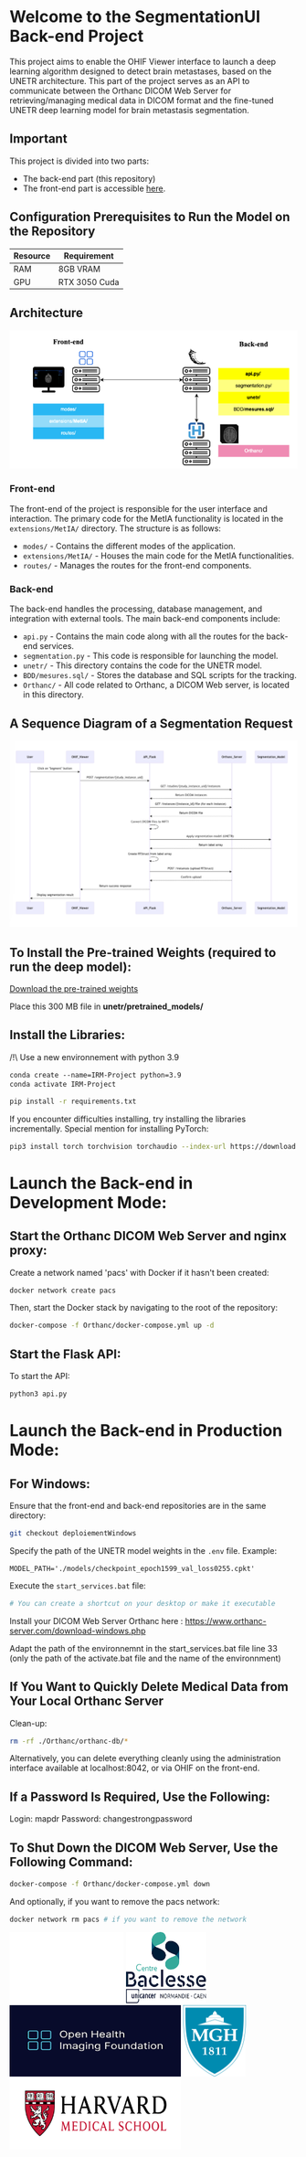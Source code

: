 # Welcome to the SegmentationUI Back-end Project

This project aims to enable the OHIF Viewer interface to launch a deep learning algorithm designed to detect brain metastases, based on the UNETR architecture. This part of the project serves as an API to communicate between the Orthanc DICOM Web Server for retrieving/managing medical data in DICOM format and the fine-tuned UNETR deep learning model for brain metastasis segmentation.

## Important

This project is divided into two parts:
- The back-end part (this repository)
- The front-end part is accessible [here](https://github.com/VendenIX/BrainMetaSegmentatorUI-Front).

## Configuration Prerequisites to Run the Model on the Repository

| Resource               | Requirement                                             |
|------------------------|----------------------------------------------------------|
| RAM                    | 8GB VRAM                                                 |
| GPU                    | RTX 3050 Cuda                                            |

## Architecture 

![Architecture de OHIF](images_readme/architecture.drawio.png)

### Front-end

The front-end of the project is responsible for the user interface and interaction. The primary code for the MetIA functionality is located in the `extensions/MetIA/` directory. The structure is as follows:

- `modes/` - Contains the different modes of the application.
- `extensions/MetIA/` - Houses the main code for the MetIA functionalities.
- `routes/` - Manages the routes for the front-end components.

### Back-end

The back-end handles the processing, database management, and integration with external tools. The main back-end components include:

- `api.py` - Contains the main code along with all the routes for the back-end services.
- `segmentation.py` - This code is responsible for launching the model.
- `unetr/` - This directory contains the code for the UNETR model.
- `BDD/mesures.sql/` - Stores the database and SQL scripts for the tracking.
- `Orthanc/` - All code related to Orthanc, a DICOM Web server, is located in this directory.

## A Sequence Diagram of a Segmentation Request

![Diagramme de séquence](images_readme/sequence_diagram.png)

## To Install the Pre-trained Weights (required to run the deep model):

[Download the pre-trained weights](https://drive.google.com/file/d/1kR5QuRAuooYcTNLMnMj80Z9IgSs8jtLO/view)

Place this 300 MB file in **unetr/pretrained_models/**

## Install the Libraries:
/!\ Use a new environnement with python 3.9
```
conda create --name=IRM-Project python=3.9
conda activate IRM-Project
```

```bash
pip install -r requirements.txt
```
If you encounter difficulties installing, try installing the libraries incrementally. Special mention for installing PyTorch:
```bash
pip3 install torch torchvision torchaudio --index-url https://download.pytorch.org/whl/cu111
```

# Launch the Back-end in Development Mode:
## Start the Orthanc DICOM Web Server and nginx proxy:

Create a network named 'pacs' with Docker if it hasn't been created:
```bash
docker network create pacs
```

Then, start the Docker stack by navigating to the root of the repository:
```bash
docker-compose -f Orthanc/docker-compose.yml up -d
```

## Start the Flask API:
To start the API:
```bash
python3 api.py
```

# Launch the Back-end in Production Mode:
## For Windows:
Ensure that the front-end and back-end repositories are in the same directory:
```bash
git checkout deploiementWindows
```

Specify the path of the UNETR model weights in the `.env` file.
Example:
```env
MODEL_PATH='./models/checkpoint_epoch1599_val_loss0255.cpkt'
```

Execute the `start_services.bat` file:
```bash
# You can create a shortcut on your desktop or make it executable
```

Install your DICOM Web Server Orthanc here : https://www.orthanc-server.com/download-windows.php 

Adapt the path of the environnemnt in the start_services.bat file line 33 (only the path of the activate.bat file and the name of the environnment)

## If You Want to Quickly Delete Medical Data from Your Local Orthanc Server
Clean-up:
```bash
rm -rf ./Orthanc/orthanc-db/*
```

Alternatively, you can delete everything cleanly using the administration interface available at localhost:8042, or via OHIF on the front-end.

## If a Password Is Required, Use the Following:
Login: mapdr
Password: changestrongpassword

## To Shut Down the DICOM Web Server, Use the Following Command:
```bash
docker-compose -f Orthanc/docker-compose.yml down
```

And optionally, if you want to remove the pacs network:
```bash
docker network rm pacs # if you want to remove the network
```

<img src="images_readme/logo_unicaen.png" width="200" height="125" alt="University of Caen Normandy Logo">
<img src="images_readme/baclesse_logo.png" width="140" height="125" alt="Centre François Baclesse">
<img src="images_readme/LogoOHIFViewer.png" width="300" height="125" alt="Open Health Imaging Foundation">
<img src="images_readme/mgh_logo.png" width="110" height="125" alt="Massachusetts General Hospital">
<img src="images_readme/harvard_medical_school_logo.png" width="300" height="125" alt="Harvard Medical School">
